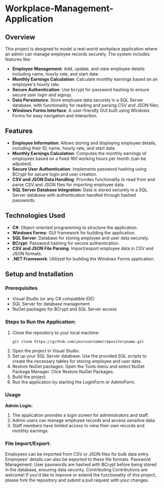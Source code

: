 # Workplace-Management-Application


## Overview

This project is designed to model a real-world workplace application where an admin can manage employee records securely. The system includes features like:

- **Employee Management**: Add, update, and view employee details including name, hourly rate, and start date.
- **Monthly Earnings Calculation**: Calculate monthly earnings based on an employee's hourly rate.
- **Secure Authentication**: Use bcrypt for password hashing to ensure secure user login and signup.
- **Data Persistence**: Store employee data securely in a SQL Server database, with functionality for reading and parsing CSV and JSON files.
- **Windows Forms Interface**: A user-friendly GUI built using Windows Forms for easy navigation and interaction.

## Features

- **Employee Information**: Allows storing and displaying employee details, including their ID, name, hourly rate, and start date.
- **Monthly Earnings Calculation**: Computes the monthly earnings of employees based on a fixed 160 working hours per month (can be adjusted).
- **Secure User Authentication**: Implements password hashing using BCrypt for secure login and user creation.
- **CSV and JSON Data Handling**: Provides functionality to read from and parse CSV and JSON files for importing employee data.
- **SQL Server Database Integration**: Data is stored securely in a SQL Server database with authentication handled through hashed passwords.

## Technologies Used

- **C#**: Object-oriented programming to structure the application.
- **Windows Forms**: GUI framework for building the application.
- **SQL Server**: Database for storing employee and user data securely.
- **BCrypt**: Password hashing for secure authentication.
- **CSV and JSON File Parsing**: Import/export employee data in CSV and JSON formats.
- **.NET Framework**: Utilized for building the Windows Forms application.

## Setup and Installation

### Prerequisites
- Visual Studio (or any C# compatible IDE)
- SQL Server for database management
- NuGet packages for BCrypt and SQL Server access

### Steps to Run the Application:

1. Clone the repository to your local machine:
   ```bash
   git clone https://github.com/yourusername/repositoryname.git
2. Open the project in Visual Studio.
3. Set up your SQL Server database.
   Use the provided SQL scripts to create the necessary tables for storing employee and user data.
4. Restore NuGet packages:
   Open the Tools menu and select NuGet Package Manager.
   Click Restore NuGet Packages.
5. Build the project.
6. Run the application by starting the LoginForm or AdminForm.

### Usage
**Admin Login:**
1. The application provides a login screen for administrators and staff.
2. Admin users can manage employee records and access sensitive data.
3. Staff members have limited access to view their own records and monthly earnings.

### File Import/Export:
Employees can be imported from CSV or JSON files for bulk data entry.
Employees' details can also be exported to these file formats.
Password Management:
User passwords are hashed with BCrypt before being stored in the database, ensuring data security.
Contributing
Contributions are welcome! If you'd like to improve or extend the functionality of this project, please fork the repository and submit a pull request with your changes.
